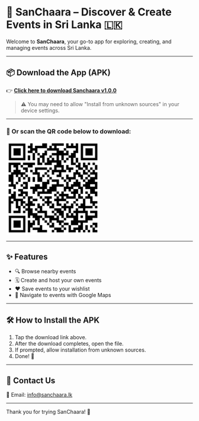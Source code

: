 # 📱 SanChaara – Discover & Create Events in Sri Lanka 🇱🇰

Welcome to **SanChaara**, your go-to app for exploring, creating, and managing events across Sri Lanka.

---

## 📦 Download the App (APK)

👉 [**Click here to download Sanchaara v1.0.0**](https://github.com/CharanaManawathilake/sanchaara-apk/releases/download/v1.0.0/sanchaara-v1.0.0.apk)

> ⚠️ You may need to allow "Install from unknown sources" in your device settings.

---

### 📲 Or scan the QR code below to download:

<img src="v1.0.0.png" alt="Sanchaara APK QR Code" width="250" />

---

## ✨ Features
- 🔍 Browse nearby events
- 🗓️ Create and host your own events
- ❤️ Save events to your wishlist
- 📍 Navigate to events with Google Maps

---

## 🛠️ How to Install the APK
1. Tap the download link above.
2. After the download completes, open the file.
3. If prompted, allow installation from unknown sources.
4. Done! 🎉

---

## 💬 Contact Us
📧 Email: [info@sanchaara.lk](mailto:info@sanchaara.lk)

---

Thank you for trying SanChaara! 🎉
